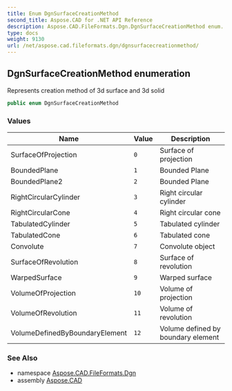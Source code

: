 ```yaml
---
title: Enum DgnSurfaceCreationMethod
second_title: Aspose.CAD for .NET API Reference
description: Aspose.CAD.FileFormats.Dgn.DgnSurfaceCreationMethod enum. Represents creation method of 3d surface and 3d solid
type: docs
weight: 9130
url: /net/aspose.cad.fileformats.dgn/dgnsurfacecreationmethod/
---
```

## DgnSurfaceCreationMethod enumeration

Represents creation method of 3d surface and 3d solid

```csharp
public enum DgnSurfaceCreationMethod
```

### Values

| Name | Value | Description |
| --- | --- | --- |
| SurfaceOfProjection | `0` | Surface of projection |
| BoundedPlane | `1` | Bounded Plane |
| BoundedPlane2 | `2` | Bounded Plane |
| RightCircularCylinder | `3` | Right circular cylinder |
| RightCircularCone | `4` | Right circular cone |
| TabulatedCylinder | `5` | Tabulated cylinder |
| TabulatedCone | `6` | Tabulated cone |
| Convolute | `7` | Convolute object |
| SurfaceOfRevolution | `8` | Surface of revolution |
| WarpedSurface | `9` | Warped surface |
| VolumeOfProjection | `10` | Volume of projection |
| VolumeOfRevolution | `11` | Volume of revolution |
| VolumeDefinedByBoundaryElement | `12` | Volume defined by boundary element |

### See Also

* namespace [Aspose.CAD.FileFormats.Dgn](../../aspose.cad.fileformats.dgn/)
* assembly [Aspose.CAD](../../)


